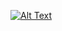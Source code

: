 [![Alt Text](schema.png)](https://github.com/KamandShayegan/bigdata-online-shopping/blob/main/plot_1.png)
